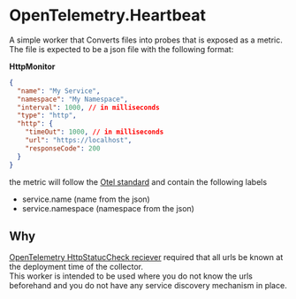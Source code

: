 # OpenTelemetry.Heartbeat
A simple worker that Converts files into probes that is exposed as a metric. The file is expected to be a json file with the following format:


**HttpMonitor**
```json
{
  "name": "My Service",
  "namespace": "My Namespace",
  "interval": 1000, // in milliseconds
  "type": "http",
  "http": {
    "timeOut": 1000, // in milliseconds
    "url": "https://localhost",
    "responseCode": 200
  }
}
```
the metric will follow the [Otel standard](https://github.com/open-telemetry/opentelemetry-specification/blob/main/specification/resource/semantic_conventions/README.md) and contain the following labels
- service.name (name from the json)
- service.namespace (namespace from the json)

## Why
[OpenTelemetry HttpStatucCheck reciever](https://github.com/open-telemetry/opentelemetry-collector-contrib/blob/main/receiver/httpcheckreceiver/documentation.md) required that all urls be known at the deployment time of the collector.   
This worker is intended to be used where you do not know the urls beforehand and you do not have any service discovery mechanism in place.